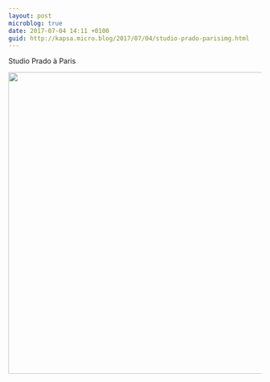 ```yaml
---
layout: post
microblog: true
date: 2017-07-04 14:11 +0100
guid: http://kapsa.micro.blog/2017/07/04/studio-prado-parisimg.html
---
```

Studio Prado à Paris

<img src="http://kapsa.micro.blog/uploads/2017/97c1b79cec.jpg" width="600" height="600" style="height: auto" />
